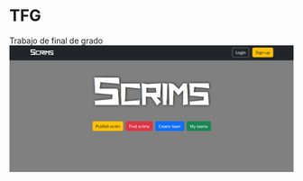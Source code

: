 # TFG
Trabajo de final de grado
![alt text](https://github.com/robertosena/TFG/blob/main/frontpage.png?raw=true)

